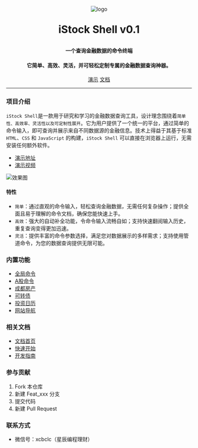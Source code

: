 <p align="center">
	<img alt="logo" src="https://istock.red/shell/logo120.png">
</p>
<h1 align="center" style="margin: 30px 0 30px; font-weight: bold;">iStock Shell v0.1</h1>
<h4 align="center">一个查询金融数据的命令终端</h4>
<h4 align="center">它简单、高效、灵活，并可轻松定制专属的金融数据查询神器。</h4>
<p align="center">
	<a href="https://istock.red/shell" target="_blank">演示</a> 
    <a href="https://istock.red/" target="_blank">文档</a> 
</p>

---

### 项目介绍

`iStock Shell`是一款用于研究和学习的金融数据查询工具，设计理念围绕着`简单性、高效率、灵活性以及可定制性展开`。它为用户提供了一个统一的平台，通过简单的命令输入，即可查询并展示来自不同数据源的金融信息。技术上得益于其基于标准 `HTML`、`CSS` 和 `JavaScript` 的构建，`iStock Shell` 可以直接在浏览器上运行，无需安装任何额外软件。

- [演示地址](https://istock.red/shell)
- [演示视频](https://cdn.istock.red/video/istock%20shell%E6%BC%94%E7%A4%BA.mp4)

![效果图](https://istock.red/static/效果图.jpg)

#### 特性

- `简单`：通过直观的命令输入，轻松查询金融数据，无需任何复杂操作；提供全面且易于理解的命令文档，确保您能快速上手。
- `高效`：强大的自动补全功能，令命令输入流畅自如；支持快速翻阅输入历史，重复查询变得更加迅速。
- `灵活`：提供丰富的命令参数选择，满足您对数据展示的多样需求；支持使用管道命令，为您的数据查询提供无限可能。

### 内置功能

- [全局命令](https://istock.red/use/command/#全局)
- [A股命令](https://istock.red/use/command/#a股)
- [成都房产](https://istock.red/use/command/#成都房产)
- [可转债](https://istock.red/use/command/##可转债)
- [投资日历](https://istock.red/use/command/#投资日历)
- [网站导航](https://istock.red/use/command/#网站导航)

### 相关文档

- [文档首页](https://istock.red/)
- [快速开始](https://istock.red/use/quick-start/easy-to-use.html)
- [开发指南](https://istock.red/develop/command/knowledge.html)

### 参与贡献

1.  Fork 本仓库
2.  新建 Feat_xxx 分支
3.  提交代码
4.  新建 Pull Request

### 联系方式

- 微信号：xcbclc（星辰编程理财）
